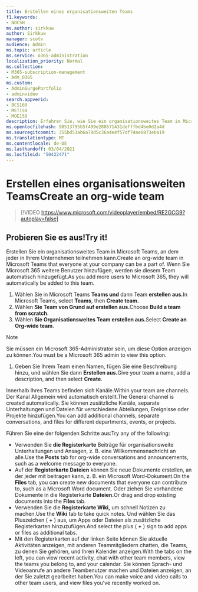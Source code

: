 ```yaml
---
title: Erstellen eines organisationsweiten Teams
f1.keywords:
- NOCSH
ms.author: sirkkuw
author: Sirkkuw
manager: scotv
audience: Admin
ms.topic: article
ms.service: o365-administration
localization_priority: Normal
ms.collection:
- M365-subscription-management
- Adm_O365
ms.custom:
- AdminSurgePortfolio
- adminvideo
search.appverid:
- BCS160
- MET150
- MOE150
description: Erfahren Sie, wie Sie ein organisationsweites Team in Microsoft Teams erstellen.
ms.openlocfilehash: 98513795b5f499e288671431defffbd4be0d2a4d
ms.sourcegitcommit: 355bd51ab6a79d5c36a4e4f57df74ae6873eba19
ms.translationtype: MT
ms.contentlocale: de-DE
ms.lasthandoff: 03/04/2021
ms.locfileid: "50422471"
---
```

# <a name="create-an-org-wide-team"></a><span data-ttu-id="e75d9-103">Erstellen eines organisationsweiten Teams</span><span class="sxs-lookup"><span data-stu-id="e75d9-103">Create an org-wide team</span></span>

> [!VIDEO https://www.microsoft.com/videoplayer/embed/RE2GCG9?autoplay=false]

## <a name="try-it"></a><span data-ttu-id="e75d9-104">Probieren Sie es aus!</span><span class="sxs-lookup"><span data-stu-id="e75d9-104">Try it!</span></span>

<span data-ttu-id="e75d9-105">Erstellen Sie ein organisationsweites Team in Microsoft Teams, an dem jeder in Ihrem Unternehmen teilnehmen kann.</span><span class="sxs-lookup"><span data-stu-id="e75d9-105">Create an org-wide team in Microsoft Teams that everyone at your company can be a part of.</span></span> <span data-ttu-id="e75d9-106">Wenn Sie Microsoft 365 weitere Benutzer hinzufügen, werden sie diesem Team automatisch hinzugefügt.</span><span class="sxs-lookup"><span data-stu-id="e75d9-106">As you add more users to Microsoft 365, they will automatically be added to this team.</span></span>

1. <span data-ttu-id="e75d9-107">Wählen Sie in Microsoft Teams  **Teams und** dann Team **erstellen aus.**</span><span class="sxs-lookup"><span data-stu-id="e75d9-107">In Microsoft Teams, select  **Teams**, then **Create team.**</span></span>
2. <span data-ttu-id="e75d9-108">Wählen **Sie Team von Grund auf erstellen aus.**</span><span class="sxs-lookup"><span data-stu-id="e75d9-108">Choose  **Build a team from scratch**.</span></span>
3. <span data-ttu-id="e75d9-109">Wählen **Sie Organisationsweites Team erstellen aus.**</span><span class="sxs-lookup"><span data-stu-id="e75d9-109">Select  **Create an Org-wide team**.</span></span>

> [!NOTE]
> <span data-ttu-id="e75d9-110">Sie müssen ein Microsoft 365-Administrator sein, um diese Option anzeigen zu können.</span><span class="sxs-lookup"><span data-stu-id="e75d9-110">You must be a Microsoft 365 admin to view this option.</span></span>

1. <span data-ttu-id="e75d9-111">Geben Sie Ihrem Team einen Namen, fügen Sie eine Beschreibung hinzu, und wählen Sie dann **Erstellen aus.**</span><span class="sxs-lookup"><span data-stu-id="e75d9-111">Give your team a name, add a description, and then select  **Create**.</span></span>

<span data-ttu-id="e75d9-112">Innerhalb Ihres Teams befinden sich Kanäle.</span><span class="sxs-lookup"><span data-stu-id="e75d9-112">Within your team are channels.</span></span> <span data-ttu-id="e75d9-113">Der Kanal Allgemein wird automatisch erstellt.</span><span class="sxs-lookup"><span data-stu-id="e75d9-113">The General channel is created automatically.</span></span> <span data-ttu-id="e75d9-114">Sie können zusätzliche Kanäle, separate Unterhaltungen und Dateien für verschiedene Abteilungen, Ereignisse oder Projekte hinzufügen.</span><span class="sxs-lookup"><span data-stu-id="e75d9-114">You can add additional channels, separate conversations, and files for different departments, events, or projects.</span></span>

<span data-ttu-id="e75d9-115">Führen Sie eine der folgenden Schritte aus:</span><span class="sxs-lookup"><span data-stu-id="e75d9-115">Try any of the following:</span></span>

- <span data-ttu-id="e75d9-116">Verwenden Sie  **die Registerkarte** Beiträge für organisationsweite Unterhaltungen und Ansagen, z. B. eine Willkommensnachricht an alle.</span><span class="sxs-lookup"><span data-stu-id="e75d9-116">Use the  **Posts** tab for org-wide conversations and announcements, such as a welcome message to everyone.</span></span>
- <span data-ttu-id="e75d9-117">Auf der  **Registerkarte Dateien** können Sie neue Dokumente erstellen, an der jeder mit beitragen kann, z. B. ein Microsoft Word-Dokument.</span><span class="sxs-lookup"><span data-stu-id="e75d9-117">On the  **Files** tab, you can create new documents that everyone can contribute to, such as a Microsoft Word document.</span></span> <span data-ttu-id="e75d9-118">Oder ziehen Sie vorhandene Dokumente in die Registerkarte **Dateien.**</span><span class="sxs-lookup"><span data-stu-id="e75d9-118">Or drag and drop existing documents into the  **Files** tab.</span></span>
- <span data-ttu-id="e75d9-119">Verwenden Sie die  **Registerkarte Wiki,** um schnell Notizen zu machen.</span><span class="sxs-lookup"><span data-stu-id="e75d9-119">Use the  **Wiki** tab to take quick notes.</span></span> <span data-ttu-id="e75d9-120">Und wählen Sie das Pluszeichen ( **+** ) aus, um Apps oder Dateien als zusätzliche Registerkarten hinzuzufügen.</span><span class="sxs-lookup"><span data-stu-id="e75d9-120">And select the plus ( **+** ) sign to add apps or files as additional tabs.</span></span>
- <span data-ttu-id="e75d9-121">Mit den Registerkarten auf der linken Seite können Sie aktuelle Aktivitäten anzeigen, mit anderen Teammitgliedern chatten, die Teams, zu denen Sie gehören, und Ihren Kalender anzeigen.</span><span class="sxs-lookup"><span data-stu-id="e75d9-121">With the tabs on the left, you can view recent activity, chat with other team members, view the teams you belong to, and your calendar.</span></span> <span data-ttu-id="e75d9-122">Sie können Sprach- und Videoanrufe an andere Teambenutzer machen und Dateien anzeigen, an der Sie zuletzt gearbeitet haben.</span><span class="sxs-lookup"><span data-stu-id="e75d9-122">You can make voice and video calls to other team users, and view files you've recently worked on.</span></span>